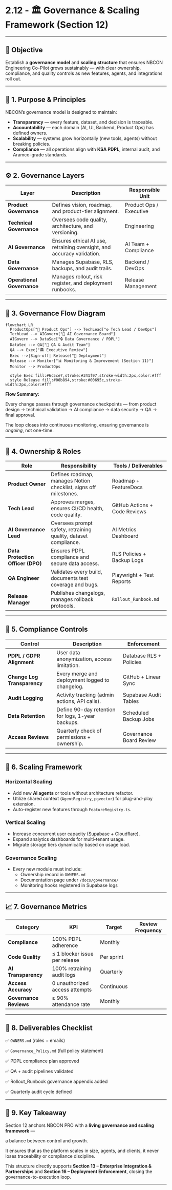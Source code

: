 # 2.12 - 🏛️ Governance & Scaling Framework (Section 12)

---

## 🎯 Objective

Establish a **governance model** and **scaling structure** that ensures NBCON Engineering Co-Pilot grows sustainably — with clear ownership, compliance, and quality controls as new features, agents, and integrations roll out.

---

## 🧩 1. Purpose & Principles

NBCON’s governance model is designed to maintain:

- **Transparency** — every feature, dataset, and decision is traceable.
- **Accountability** — each domain (AI, UI, Backend, Product Ops) has defined owners.
- **Scalability** — systems grow horizontally (new tools, agents) without breaking policies.
- **Compliance** — all operations align with **KSA PDPL**, internal audit, and Aramco-grade standards.

---

## ⚙️ 2. Governance Layers

| Layer | Description | Responsible Unit |
| --- | --- | --- |
| **Product Governance** | Defines vision, roadmap, and product-tier alignment. | Product Ops / Executive |
| **Technical Governance** | Oversees code quality, architecture, and versioning. | Engineering |
| **AI Governance** | Ensures ethical AI use, retraining oversight, and accuracy validation. | AI Team + Compliance |
| **Data Governance** | Manages Supabase, RLS, backups, and audit trails. | Backend / DevOps |
| **Operational Governance** | Manages rollout, risk register, and deployment runbooks. | Release Management |

---

## 🧠 3. Governance Flow Diagram

```mermaid
flowchart LR
  ProductOps["🎯 Product Ops"] --> TechLead["⚙️ Tech Lead / DevOps"]
  TechLead --> AIGovern["🤖 AI Governance Board"]
  AIGovern --> DataSec["🔒 Data Governance / PDPL"]
  DataSec --> QA["🧪 QA & Audit Team"]
  QA --> Exec["🏛️ Executive Review"]
  Exec -->|Sign-off| Release["🚀 Deployment"]
  Release --> Monitor["📊 Monitoring & Improvement (Section 11)"]
  Monitor --> ProductOps

  style Exec fill:#6c5ce7,stroke:#341f97,stroke-width:2px,color:#fff
  style Release fill:#00b894,stroke:#00695c,stroke-width:2px,color:#fff

```

**Flow Summary:**

Every change passes through governance checkpoints — from product design → technical validation → AI compliance → data security → QA → final approval.

The loop closes into continuous monitoring, ensuring governance is *ongoing*, not one-time.

---

## 🧱 4. Ownership & Roles

| Role | Responsibility | Tools / Deliverables |
| --- | --- | --- |
| **Product Owner** | Defines roadmap, manages Notion checklist, signs off milestones. | Roadmap + FeatureDocs |
| **Tech Lead** | Approves merges, ensures CI/CD health, code quality. | GitHub Actions + Code Reviews |
| **AI Governance Lead** | Oversees prompt safety, retraining quality, dataset compliance. | AI Metrics Dashboard |
| **Data Protection Officer (DPO)** | Ensures PDPL compliance and secure data access. | RLS Policies + Backup Logs |
| **QA Engineer** | Validates every build, documents test coverage and bugs. | Playwright + Test Reports |
| **Release Manager** | Publishes changelogs, manages rollback protocols. | `Rollout_Runbook.md` |

---

## 🔐 5. Compliance Controls

| Control | Description | Enforcement |
| --- | --- | --- |
| **PDPL / GDPR Alignment** | User data anonymization, access limitation. | Database RLS + Policies |
| **Change Log Transparency** | Every merge and deployment logged to changelog. | GitHub + Linear Sync |
| **Audit Logging** | Activity tracking (admin actions, API calls). | Supabase Audit Tables |
| **Data Retention** | Define 90-day retention for logs, 1-year backups. | Scheduled Backup Jobs |
| **Access Reviews** | Quarterly check of permissions + ownership. | Governance Board Review |

---

## 🧮 6. Scaling Framework

### Horizontal Scaling

- Add new **AI agents** or tools without architecture refactor.
- Utilize shared context (`AgentRegistry`, `pgvector`) for plug-and-play extension.
- Auto-register new features through `FeatureRegistry.ts`.

### Vertical Scaling

- Increase concurrent user capacity (Supabase + Cloudflare).
- Expand analytics dashboards for multi-tenant usage.
- Migrate storage tiers dynamically based on usage load.

### Governance Scaling

- Every new module must include:
    - Ownership record in `OWNERS.md`
    - Documentation page under `/docs/governance/`
    - Monitoring hooks registered in Supabase logs

---

## 📈 7. Governance Metrics

| Category | KPI | Target | Review Frequency |
| --- | --- | --- | --- |
| **Compliance** | 100% PDPL adherence | Monthly |  |
| **Code Quality** | ≤ 1 blocker issue per release | Per sprint |  |
| **AI Transparency** | 100% retraining audit logs | Quarterly |  |
| **Access Accuracy** | 0 unauthorized access attempts | Continuous |  |
| **Governance Reviews** | ≥ 90% attendance rate | Monthly |  |

---

## 🧾 8. Deliverables Checklist

✅ `OWNERS.md` (roles + emails)

✅ `Governance_Policy.md` (full policy statement)

✅ PDPL compliance plan approved

✅ QA + audit pipelines validated

✅ Rollout_Runbook governance appendix added

✅ Quarterly audit cycle defined

---

## 🧩 9. Key Takeaway

Section 12 anchors NBCON PRO with a **living governance and scaling framework** —

a balance between control and growth.

It ensures that as the platform scales in size, agents, and clients, it never loses traceability or compliance discipline.

This structure directly supports **Section 13 – Enterprise Integration & Partnerships** and **Section 16 – Deployment Enforcement**, closing the governance-to-execution loop.

---